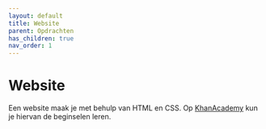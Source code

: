 ```yaml
---
layout: default
title: Website
parent: Opdrachten
has_children: true
nav_order: 1
---
```


# Website
Een website maak je met behulp van HTML en CSS. Op [KhanAcademy](http://www.khanacademy.org) kun je hiervan de beginselen leren.

